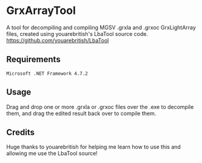 # GrxArrayTool
A tool for decompiling and compiling MGSV .grxla and .grxoc GrxLightArray files, created using youarebritish's LbaTool source code.
https://github.com/youarebritish/LbaTool

Requirements
--------
```
Microsoft .NET Framework 4.7.2
```

Usage
--------
Drag and drop one or more .grxla or .grxoc files over the .exe to decompile them, and drag the edited result back over to compile them. 

Credits
--------
Huge thanks to youarebritish for helping me learn how to use this and allowing me use the LbaTool source!
